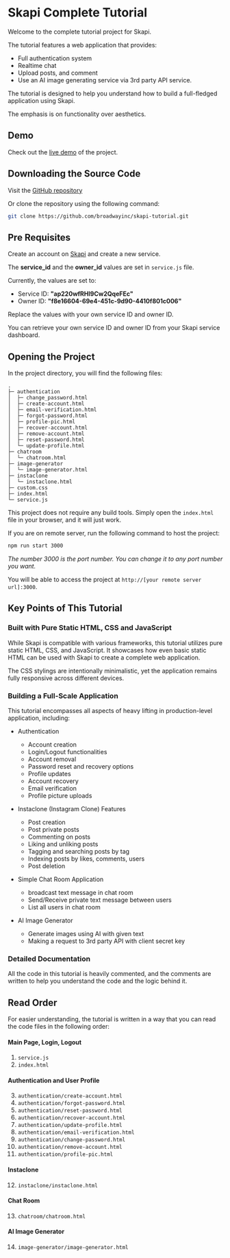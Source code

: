 # Skapi Complete Tutorial

Welcome to the complete tutorial project for Skapi.

The tutorial features a web application that provides:
  - Full authentication system
  - Realtime chat
  - Upload posts, and comment
  - Use an AI image generating service via 3rd party API service.

The tutorial is designed to help you understand how to build a full-fledged application using Skapi.

The emphasis is on functionality over aesthetics.

## Demo

Check out the [live demo](https://tutorial.skapi.com) of the project.

## Downloading the Source Code

Visit the [GitHub repository](https://github.com/broadwayinc/skapi-tutorial.git)

Or clone the repository using the following command:

```bash
git clone https://github.com/broadwayinc/skapi-tutorial.git
```

## Pre Requisites

Create an account on [Skapi](https://skapi.com) and create a new service.

The **service_id** and the **owner_id** values are set in `service.js` file.

Currently, the values are set to:
  - Service ID: **"ap220wfRHl9Cw2QqeFEc"**
  - Owner ID: **"f8e16604-69e4-451c-9d90-4410f801c006"**

Replace the values with your own service ID and owner ID.

You can retrieve your own service ID and owner ID from your Skapi service dashboard.

## Opening the Project

In the project directory, you will find the following files:

```
.
├─ authentication
│  ├─ change_password.html
│  ├─ create-account.html
│  ├─ email-verification.html
│  ├─ forgot-password.html
│  ├─ profile-pic.html
│  ├─ recover-account.html
│  ├─ remove-account.html
│  ├─ reset-password.html
│  └─ update-profile.html
├─ chatroom
│  └─ chatroom.html
├─ image-generator
│  └─ image-generator.html
├─ instaclone
│  └─ instaclone.html
├─ custom.css
├─ index.html
└─ service.js
```

This project does not require any build tools. Simply open the `index.html` file in your browser, and it will just work.

If you are on remote server, run the following command to host the project:

```bash
npm run start 3000
```
*The number 3000 is the port number. You can change it to any port number you want.*

You will be able to access the project at `http://[your remote server url]:3000`.

## Key Points of This Tutorial

### Built with Pure Static HTML, CSS and JavaScript

While Skapi is compatible with various frameworks, this tutorial utilizes pure static HTML, CSS, and JavaScript.
It showcases how even basic static HTML can be used with Skapi to create a complete web application.

The CSS stylings are intentionally minimalistic, yet the application remains fully responsive across different devices.

### Building a Full-Scale Application

This tutorial encompasses all aspects of heavy lifting in production-level application, including:

- Authentication
  - Account creation
  - Login/Logout functionalities
  - Account removal
  - Password reset and recovery options
  - Profile updates
  - Account recovery
  - Email verification
  - Profile picture uploads

- Instaclone (Instagram Clone) Features
  - Post creation
  - Post private posts
  - Commenting on posts
  - Liking and unliking posts
  - Tagging and searching posts by tag
  - Indexing posts by likes, comments, users
  - Post deletion

- Simple Chat Room Application
  - broadcast text message in chat room
  - Send/Receive private text message between users
  - List all users in chat room

- AI Image Generator
  - Generate images using AI with given text
  - Making a request to 3rd party API with client secret key
  
### Detailed Documentation

All the code in this tutorial is heavily commented, and the comments are written to help you understand the code and the logic behind it.

## Read Order

For easier understanding, the tutorial is written in a way that you can read the code files in the following order:

#### Main Page, Login, Logout

1. `service.js`
2. `index.html`

#### Authentication and User Profile

3. `authentication/create-account.html`
4. `authentication/forgot-password.html`
5. `authentication/reset-password.html`
6. `authentication/recover-account.html`
7. `authentication/update-profile.html`
8. `authentication/email-verification.html`
9.  `authentication/change-password.html`
10. `authentication/remove-account.html`
11. `authentication/profile-pic.html`

#### Instaclone

12. `instaclone/instaclone.html`

#### Chat Room

13. `chatroom/chatroom.html`

#### AI Image Generator

14.  `image-generator/image-generator.html`
